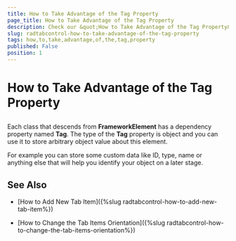 ```yaml
---
title: How to Take Advantage of the Tag Property
page_title: How to Take Advantage of the Tag Property
description: Check our &quot;How to Take Advantage of the Tag Property&quot; documentation article for the RadTabControl WPF control.
slug: radtabcontrol-how-to-take-advantage-of-the-tag-property
tags: how,to,take,advantage,of,the,tag,property
published: False
position: 1
---
```


# How to Take Advantage of the Tag Property



## 

Each class that descends from __FrameworkElement__ has a dependency property named __Tag__. The type of the __Tag__ property is object and you can use it to store arbitrary object value about this element.

For example you can store some custom data like ID, type, name or anything else that will help you identify your object on a later stage.

## See Also

 * [How to Add New Tab Item]({%slug radtabcontrol-how-to-add-new-tab-item%})

 * [How to Change the Tab Items Orientation]({%slug radtabcontrol-how-to-change-the-tab-items-orientation%})

